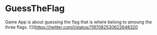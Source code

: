 # GuessTheFlag
Game App is about guessing the flag that is where belong to amoung the three flags. 
![](https://twitter.com/i/status/1197082530622648320
